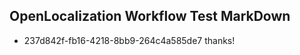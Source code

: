 ## OpenLocalization Workflow Test MarkDown
* 237d842f-fb16-4218-8bb9-264c4a585de7 thanks!

<!--HONumber=Jul16_HO4-->


